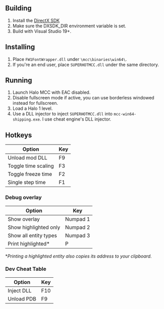 ## Building

1. Install the [DirectX SDK](https://www.microsoft.com/en-us/download/details.aspx?id=6812)
2. Make sure the DXSDK_DIR environment variable is set.
3. Build with Visual Studio 19+. 

## Installing

1. Place `FW1FontWrapper.dll` under `\mcc\binaries\win64\`.
2. If you're an end user, place `SUPERHOTMCC.dll` under the same directory.

## Running

1. Launch Halo MCC with EAC disabled.
2. Disable fullscreen mode if active, you can use borderless windowed instead for fullscreen.
3. Load a Halo 1 level.
4. Use a DLL injector to inject `SUPERHOTMCC.dll` into `mcc-win64-shipping.exe`. I use cheat engine's DLL injector.

## Hotkeys

| Option              | Key |
| -------------       |---- |
| Unload mod DLL      | F9  |
| Toggle time scaling | F3  |
| Toggle freeze time  | F2  |
| Single step time    | F1  |

### Debug overlay
| Option                 | Key           |
| -------------          | ------------- |
| Show overlay           | Numpad 1      |
| Show highlighted only  | Numpad 2      |
| Show all entity types  | Numpad 3      |
| Print highlighted*     | P             |

**Printing a highlighted entity also copies its address to your clipboard.*

### Dev Cheat Table
| Option     | Key |
| ---------- | --- |
| Inject DLL | F10 |
| Unload PDB | F9  |